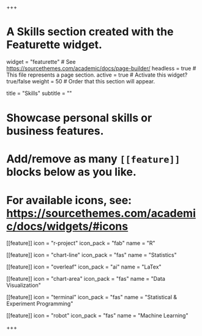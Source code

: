 +++
# A Skills section created with the Featurette widget.
widget = "featurette"  # See https://sourcethemes.com/academic/docs/page-builder/
headless = true  # This file represents a page section.
active = true  # Activate this widget? true/false
weight = 50  # Order that this section will appear.

title = "Skills"
subtitle = ""

# Showcase personal skills or business features.
# 
# Add/remove as many `[[feature]]` blocks below as you like.
# 
# For available icons, see: https://sourcethemes.com/academic/docs/widgets/#icons

[[feature]]
  icon = "r-project"
  icon_pack = "fab"
  name = "R"
  
[[feature]]
  icon = "chart-line"
  icon_pack = "fas"
  name = "Statistics"
  
[[feature]]
  icon = "overleaf"
  icon_pack = "ai"
  name = "LaTex"
  
[[feature]]
  icon = "chart-area"
  icon_pack = "fas"
  name = "Data Visualization"
 
[[feature]]
  icon = "terminal"
  icon_pack = "fas"
  name = "Statistical & Experiment Programming" 
  
[[feature]]
  icon = "robot"
  icon_pack = "fas"
  name = "Machine Learning" 



+++
